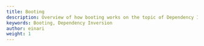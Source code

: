 ```yaml
---
title: Booting
description: Overview of how booting works on the topic of Dependency Inversion
keywords: Booting, Dependency Inversion
author: einari
weight: 1
---
```

